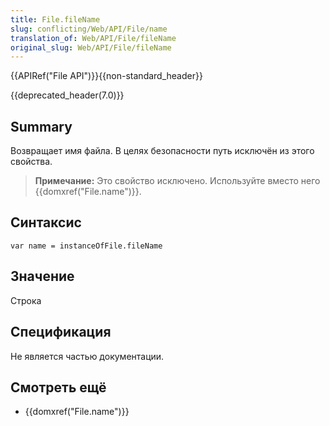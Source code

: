 ```yaml
---
title: File.fileName
slug: conflicting/Web/API/File/name
translation_of: Web/API/File/fileName
original_slug: Web/API/File/fileName
---
```

{{APIRef("File API")}}{{non-standard_header}}

{{deprecated_header(7.0)}}

## Summary

Возвращает имя файла. В целях безопасности путь исключён из этого свойства.

> **Примечание:** Это свойство исключено. Используйте вместо него {{domxref("File.name")}}.

## Синтаксис

```
var name = instanceOfFile.fileName
```

## Значение

Строка

## Спецификация

Не является частью документации.

## Смотреть ещё

- {{domxref("File.name")}}
